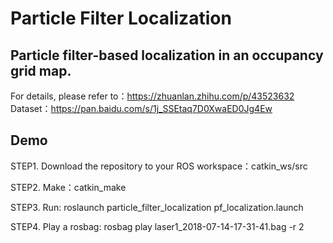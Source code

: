 
# Particle Filter Localization
## Particle filter-based localization in an occupancy grid map.

For details, please refer to：https://zhuanlan.zhihu.com/p/43523632
Dataset：https://pan.baidu.com/s/1j_SSEtaq7D0XwaED0Jg4Ew

## Demo

STEP1. Download the repository to your ROS workspace：catkin_ws/src

STEP2. Make：catkin_make

STEP3. Run: roslaunch particle_filter_localization pf_localization.launch

STEP4. Play a rosbag: rosbag play laser1_2018-07-14-17-31-41.bag -r 2
